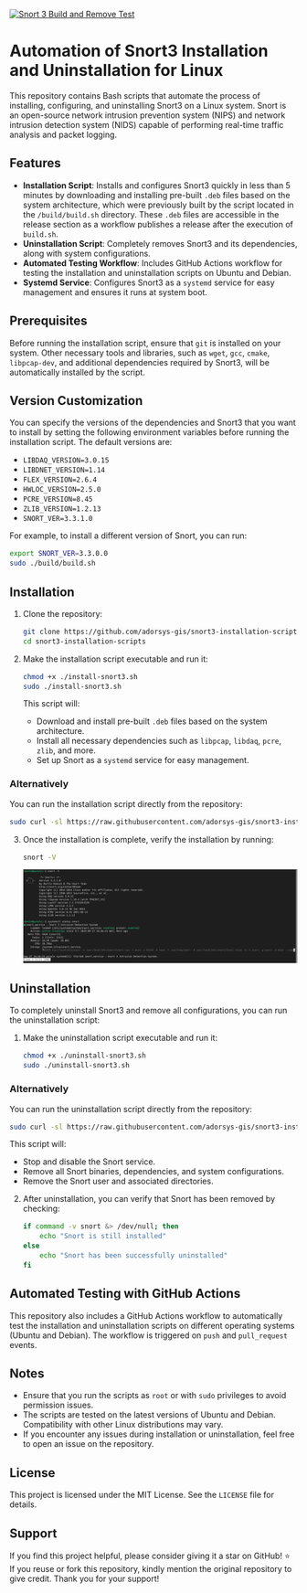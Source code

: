 [![Snort 3 Build and Remove Test](https://github.com/adorsys-gis/snort3-installation-scripts/actions/workflows/snort-build-test.yaml/badge.svg)](https://github.com/adorsys-gis/snort3-installation-scripts/actions/workflows/snort-build-test.yaml)
# Automation of Snort3 Installation and Uninstallation for Linux

This repository contains Bash scripts that automate the process of installing, configuring, and uninstalling Snort3 on a Linux system. Snort is an open-source network intrusion prevention system (NIPS) and network intrusion detection system (NIDS) capable of performing real-time traffic analysis and packet logging.

## Features

- **Installation Script**: Installs and configures Snort3 quickly in less than 5 minutes by downloading and installing pre-built `.deb` files based on the system architecture, which were previously built by the script located in the `/build/build.sh` directory. These `.deb` files are accessible in the release section as a workflow publishes a release after the execution of `build.sh`.
- **Uninstallation Script**: Completely removes Snort3 and its dependencies, along with system configurations.
- **Automated Testing Workflow**: Includes GitHub Actions workflow for testing the installation and uninstallation scripts on Ubuntu and Debian.
- **Systemd Service**: Configures Snort3 as a `systemd` service for easy management and ensures it runs at system boot.

## Prerequisites

Before running the installation script, ensure that `git` is installed on your system. Other necessary tools and libraries, such as `wget`, `gcc`, `cmake`, `libpcap-dev`, and additional dependencies required by Snort3, will be automatically installed by the script.

## Version Customization

You can specify the versions of the dependencies and Snort3 that you want to install by setting the following environment variables before running the installation script. The default versions are:

- `LIBDAQ_VERSION=3.0.15`
- `LIBDNET_VERSION=1.14`
- `FLEX_VERSION=2.6.4`
- `HWLOC_VERSION=2.5.0`
- `PCRE_VERSION=8.45`
- `ZLIB_VERSION=1.2.13`
- `SNORT_VER=3.3.1.0`

For example, to install a different version of Snort, you can run:

```bash
export SNORT_VER=3.3.0.0
sudo ./build/build.sh
```

## Installation

1. Clone the repository:

   ```bash
   git clone https://github.com/adorsys-gis/snort3-installation-scripts.git
   cd snort3-installation-scripts
   ```

2. Make the installation script executable and run it:

   ```bash
   chmod +x ./install-snort3.sh
   sudo ./install-snort3.sh
   ```
   This script will:
   - Download and install pre-built `.deb` files based on the system architecture.
   - Install all necessary dependencies such as `libpcap`, `libdaq`, `pcre`, `zlib`, and more.
   - Set up Snort as a `systemd` service for easy management.

### **Alternatively**
You can run the installation script directly from the repository:

   ```bash
   sudo curl -sl https://raw.githubusercontent.com/adorsys-gis/snort3-installation-scripts/main/install-snort3.sh | bash
   ```

3. Once the installation is complete, verify the installation by running:

   ```bash
   snort -V
   ```
   ![alt text](./img/snort.png)

## Uninstallation

To completely uninstall Snort3 and remove all configurations, you can run the uninstallation script:

1. Make the uninstallation script executable and run it:

   ```bash
   chmod +x ./uninstall-snort3.sh
   sudo ./uninstall-snort3.sh
   ```

### **Alternatively**
You can run the uninstallation script directly from the repository:

   ```bash
   sudo curl -sl https://raw.githubusercontent.com/adorsys-gis/snort3-installation-scripts/main/uninstall-snort3.sh | bash
   ```

   This script will:
   - Stop and disable the Snort service.
   - Remove all Snort binaries, dependencies, and system configurations.
   - Remove the Snort user and associated directories.

2. After uninstallation, you can verify that Snort has been removed by checking:

   ```bash
   if command -v snort &> /dev/null; then
       echo "Snort is still installed"
   else
       echo "Snort has been successfully uninstalled"
   fi
   ```

## Automated Testing with GitHub Actions

This repository also includes a GitHub Actions workflow to automatically test the installation and uninstallation scripts on different operating systems (Ubuntu and Debian). The workflow is triggered on `push` and `pull_request` events.

## Notes

- Ensure that you run the scripts as `root` or with `sudo` privileges to avoid permission issues.
- The scripts are tested on the latest versions of Ubuntu and Debian. Compatibility with other Linux distributions may vary.
- If you encounter any issues during installation or uninstallation, feel free to open an issue on the repository.

## License

This project is licensed under the MIT License. See the `LICENSE` file for details.

## Support

If you find this project helpful, please consider giving it a star on GitHub! ⭐
If you reuse or fork this repository, kindly mention the original repository to give credit. Thank you for your support!

